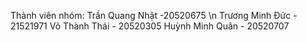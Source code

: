 Thành viên nhóm:
Trần Quang Nhật -20520675 \n
Trương Minh Đức - 21521971
Võ Thành Thái - 20520305
Huỳnh Minh Quân - 20520707
